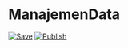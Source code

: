 # ManajemenData

[![Save](https://github.com/Nr5D/ManajemenData/actions/workflows/save.yml/badge.svg?event=workflow_run)](https://github.com/Nr5D/ManajemenData/actions/workflows/save.yml)  [![Publish](https://github.com/Nr5D/ManajemenData/actions/workflows/publish.yml/badge.svg?event=workflow_run)](https://github.com/Nr5D/ManajemenData/actions/workflows/publish.yml)
